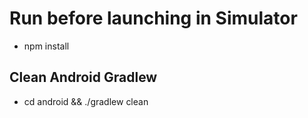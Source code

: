 # Run before launching in Simulator

- npm install

## Clean Android Gradlew

- cd android && ./gradlew clean
